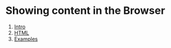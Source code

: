 # Showing content in the Browser

1. [Intro](./intro.md)
2. [HTML](./html.md)
3. [Examples](./examples.md)
